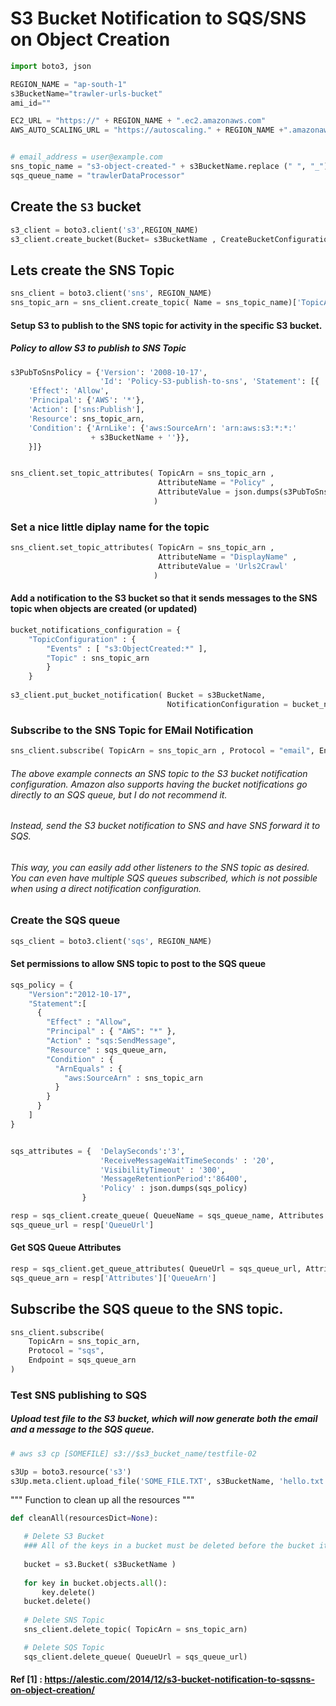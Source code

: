 # S3 Bucket Notification to SQS/SNS on Object Creation

```py
import boto3, json

REGION_NAME = "ap-south-1"
s3BucketName="trawler-urls-bucket"
ami_id=""

EC2_URL = "https://" + REGION_NAME + ".ec2.amazonaws.com"
AWS_AUTO_SCALING_URL = "https://autoscaling." + REGION_NAME +".amazonaws.com"


# email_address = user@example.com
sns_topic_name = "s3-object-created-" + s3BucketName.replace (" ", "_")
sqs_queue_name = "trawlerDataProcessor"
```

## Create the `S3` bucket
```py
s3_client = boto3.client('s3',REGION_NAME)
s3_client.create_bucket(Bucket= s3BucketName , CreateBucketConfiguration = { 'LocationConstraint': REGION_NAME })
```

## Lets create the SNS Topic
```py
sns_client = boto3.client('sns', REGION_NAME)
sns_topic_arn = sns_client.create_topic( Name = sns_topic_name)['TopicArn']
```


#### Setup S3 to publish to the SNS topic for activity in the specific S3 bucket.

##### Policy to allow S3 to publish to SNS Topic
```py
s3PubToSnsPolicy = {'Version': '2008-10-17',
                    'Id': 'Policy-S3-publish-to-sns', 'Statement': [{
    'Effect': 'Allow',
    'Principal': {'AWS': '*'},
    'Action': ['sns:Publish'],
    'Resource': sns_topic_arn,
    'Condition': {'ArnLike': {'aws:SourceArn': 'arn:aws:s3:*:*:'
                  + s3BucketName + ''}},
    }]}


sns_client.set_topic_attributes( TopicArn = sns_topic_arn , 
                                 AttributeName = "Policy" , 
                                 AttributeValue = json.dumps(s3PubToSnsPolicy)
                                )
```

### Set a nice little diplay name for the topic
```py
sns_client.set_topic_attributes( TopicArn = sns_topic_arn , 
                                 AttributeName = "DisplayName" , 
                                 AttributeValue = 'Urls2Crawl' 
                                )
```

#### Add a notification to the S3 bucket so that it sends messages to the SNS topic when objects are created (or updated)
```py
bucket_notifications_configuration = { 
    "TopicConfiguration" : { 
        "Events" : [ "s3:ObjectCreated:*" ], 
        "Topic" : sns_topic_arn 
        }
    }
    
s3_client.put_bucket_notification( Bucket = s3BucketName,
                                   NotificationConfiguration = bucket_notifications_configuration )
```
### Subscribe to the SNS Topic for EMail Notification
```py
sns_client.subscribe( TopicArn = sns_topic_arn , Protocol = "email", Endpoint="SOMEUSER@gmail.com" )
```


###### The above example connects an SNS topic to the S3 bucket notification configuration. Amazon also supports having the bucket notifications go directly to an SQS queue, but I do not recommend it.

######  Instead, send the S3 bucket notification to SNS and have SNS forward it to SQS.

###### This way, you can easily add other listeners to the SNS topic as desired. You can even have multiple SQS queues subscribed, which is not possible when using a direct notification configuration.

### Create the SQS queue 
```py
sqs_client = boto3.client('sqs', REGION_NAME)
```

#### Set permissions to allow SNS topic to post to the SQS queue
```py
sqs_policy = {
    "Version":"2012-10-17",
    "Statement":[
      {
        "Effect" : "Allow",
        "Principal" : { "AWS": "*" },
        "Action" : "sqs:SendMessage",
        "Resource" : sqs_queue_arn,
        "Condition" : {
          "ArnEquals" : {
            "aws:SourceArn" : sns_topic_arn
          }
        }
      }
    ]
}


sqs_attributes = {  'DelaySeconds':'3',
                    'ReceiveMessageWaitTimeSeconds' : '20',
                    'VisibilityTimeout' : '300',
                    'MessageRetentionPeriod':'86400',
                    'Policy' : json.dumps(sqs_policy)
                }

resp = sqs_client.create_queue( QueueName = sqs_queue_name, Attributes = sqs_attributes )
sqs_queue_url = resp['QueueUrl']
```

#### Get SQS Queue Attributes
```py
resp = sqs_client.get_queue_attributes( QueueUrl = sqs_queue_url, AttributeNames=[ 'QueueArn' ] )
sqs_queue_arn = resp['Attributes']['QueueArn']
```

## Subscribe the SQS queue to the SNS topic.
```py
sns_client.subscribe(
    TopicArn = sns_topic_arn,
    Protocol = "sqs",
    Endpoint = sqs_queue_arn
)
```

### Test SNS publishing to SQS
##### Upload test file to the S3 bucket, which will now generate both the email and a message to the SQS queue.
```py
# aws s3 cp [SOMEFILE] s3://$s3_bucket_name/testfile-02

s3Up = boto3.resource('s3')
s3Up.meta.client.upload_file('SOME_FILE.TXT', s3BucketName, 'hello.txt')
```

  """
  Function to clean up all the resources
  """
 ```py
 def cleanAll(resourcesDict=None):

    # Delete S3 Bucket    
    ### All of the keys in a bucket must be deleted before the bucket itself can be deleted:
    
    bucket = s3.Bucket( s3BucketName )
    
    for key in bucket.objects.all():
        key.delete()
    bucket.delete()
    
    # Delete SNS Topic
    sns_client.delete_topic( TopicArn = sns_topic_arn)

    # Delete SQS Topic
    sqs_client.delete_queue( QueueUrl = sqs_queue_url)
```
#### Ref [1] : https://alestic.com/2014/12/s3-bucket-notification-to-sqssns-on-object-creation/